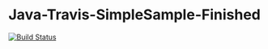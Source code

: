# Java-Travis-SimpleSample-Finished
[![Build Status](https://travis-ci.org/fmontoto/Java-Travis-SimpleSample-Finished.svg?branch=master)](https://travis-ci.org/fmontoto/Java-Travis-SimpleSample-Finished)
